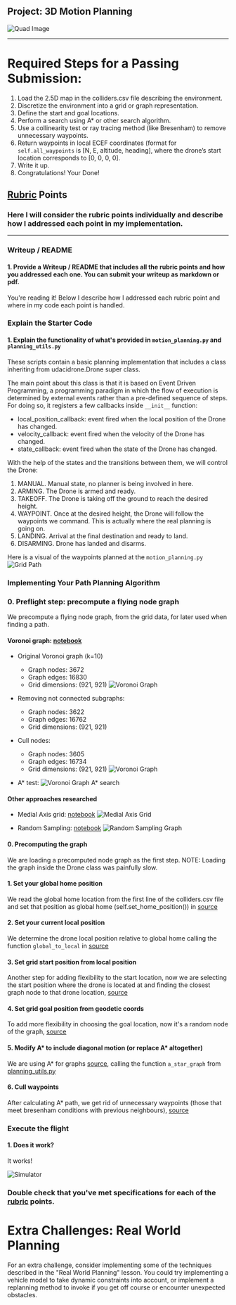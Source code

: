 ## Project: 3D Motion Planning
![Quad Image](./misc/enroute.png)

---

# Required Steps for a Passing Submission:
1. Load the 2.5D map in the colliders.csv file describing the environment.
2. Discretize the environment into a grid or graph representation.
3. Define the start and goal locations.
4. Perform a search using A* or other search algorithm.
5. Use a collinearity test or ray tracing method (like Bresenham) to remove unnecessary waypoints.
6. Return waypoints in local ECEF coordinates (format for `self.all_waypoints` is [N, E, altitude, heading], where the drone’s start location corresponds to [0, 0, 0, 0].
7. Write it up.
8. Congratulations!  Your Done!

## [Rubric](https://review.udacity.com/#!/rubrics/1534/view) Points
### Here I will consider the rubric points individually and describe how I addressed each point in my implementation.  

---
### Writeup / README

#### 1. Provide a Writeup / README that includes all the rubric points and how you addressed each one.  You can submit your writeup as markdown or pdf.

You're reading it! Below I describe how I addressed each rubric point and where in my code each point is handled.

### Explain the Starter Code

#### 1. Explain the functionality of what's provided in `motion_planning.py` and `planning_utils.py`
These scripts contain a basic planning implementation that includes a class inheriting from udacidrone.Drone super class.

The main point about this class is that it is based on Event Driven Programming, a programming paradigm in which the flow of execution is determined by external events rather than a pre-defined sequence of steps. For doing so, it registers a few callbacks inside `__init__` function:
- local_position_callback: event fired when the local position of the Drone has changed.
- velocity_callback: event fired when the velocity of the Drone has changed.
- state_callback: event fired when the state of the Drone has changed.

With the help of the states and the transitions between them, we will control the Drone:
1. MANUAL. Manual state, no planner is being involved in here.
2. ARMING. The Drone is armed and ready.
3. TAKEOFF. The Drone is taking off the ground to reach the desired height.
4. WAYPOINT. Once at the desired height, the Drone will follow the waypoints we command. This is actually where the real planning is going on.
5. LANDING. Arrival at the final destination and ready to land.
6. DISARMING. Drone has landed and disarms.

Here is a visual of the waypoints planned at the `motion_planning.py` ![Grid Path](./misc/motion_planning.1.png)

### Implementing Your Path Planning Algorithm

### 0. Preflight step: precompute a flying node graph
We precompute a flying node graph, from the grid data, for later used when finding a path.

#### Voronoi graph: [notebook](./research_voronoi.ipynb)
- Original Voronoi graph (k=10)
  - Graph nodes:  3672
  - Graph edges: 16830
  - Grid dimensions:  (921, 921)
![Voronoi Graph](./misc/voronoi.raw.png)

- Removing not connected subgraphs:
  - Graph nodes:  3622
  - Graph edges: 16762
  - Grid dimensions:  (921, 921)

- Cull nodes:
  - Graph nodes:  3605
  - Graph edges: 16734
  - Grid dimensions:  (921, 921)
![Voronoi Graph](./misc/voronoi.png)

- A* test:
![Voronoi Graph A* search](./misc/voronoi.astar.png)

#### Other approaches researched
- Medial Axis grid: [notebook](./research_medial_axis_grid.ipynb)
![Medial Axis Grid](./misc/medial_axis_grid.png)

- Random Sampling: [notebook](./research_random_sampling.ipynb)
![Random Sampling Graph](./misc/random_sampling.png)


#### 0. Precomputing the graph
We are loading a precomputed node graph as the first step.
NOTE: Loading the graph inside the Drone class was painfully slow.

#### 1. Set your global home position
We read the global home location from the first line of the colliders.csv file and set that position as global home (self.set_home_position()) in [source](./motion_planning.py#L141)

#### 2. Set your current local position
We determine the drone local position relative to global home calling the function ```global_to_local``` in [source](./motion_planning.py#L144)

#### 3. Set grid start position from local position
Another step for adding flexibility to the start location, now we are selecting the start position where the drone is located at and finding the closest graph node to that drone location, [source](./motion_planning.py#L157)

#### 4. Set grid goal position from geodetic coords
To add more flexibility in choosing the goal location, now it's a random node of the graph, [source](./motion_planning.py#L180)

#### 5. Modify A* to include diagonal motion (or replace A* altogether)
We are using A* for graphs [source](./motion_planning.py#L159), calling the function ```a_star_graph``` from [planning_utils.py](./planning_utils.py)

#### 6. Cull waypoints 
After calculating A* path, we get rid of unnecessary waypoints (those that meet bresenham conditions with previous neighbours), [source](./motion_planning.py#L163)


### Execute the flight
#### 1. Does it work?
It works!

![Simulator](./misc/simulator.gif)

### Double check that you've met specifications for each of the [rubric](https://review.udacity.com/#!/rubrics/1534/view) points.
  
# Extra Challenges: Real World Planning

For an extra challenge, consider implementing some of the techniques described in the "Real World Planning" lesson. You could try implementing a vehicle model to take dynamic constraints into account, or implement a replanning method to invoke if you get off course or encounter unexpected obstacles.



